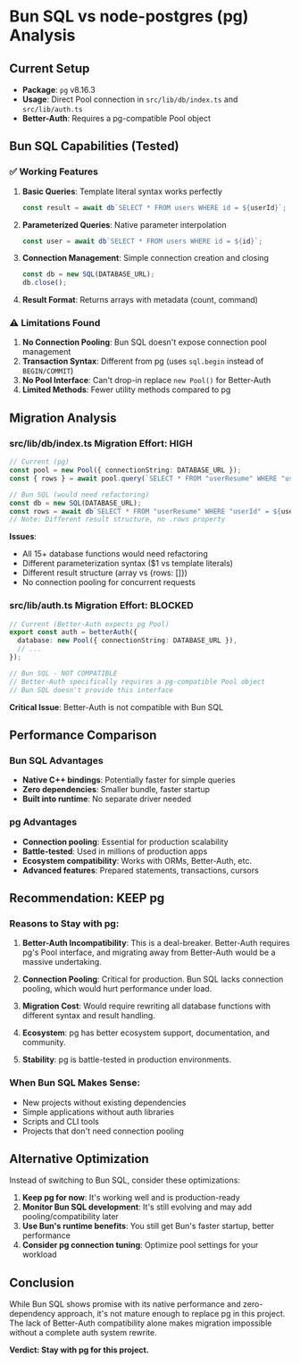 # Bun SQL vs node-postgres (pg) Analysis

## Current Setup
- **Package**: `pg` v8.16.3
- **Usage**: Direct Pool connection in `src/lib/db/index.ts` and `src/lib/auth.ts`
- **Better-Auth**: Requires a pg-compatible Pool object

## Bun SQL Capabilities (Tested)

### ✅ Working Features
1. **Basic Queries**: Template literal syntax works perfectly
   ```ts
   const result = await db`SELECT * FROM users WHERE id = ${userId}`;
   ```

2. **Parameterized Queries**: Native parameter interpolation
   ```ts
   const user = await db`SELECT * FROM users WHERE id = ${id}`;
   ```

3. **Connection Management**: Simple connection creation and closing
   ```ts
   const db = new SQL(DATABASE_URL);
   db.close();
   ```

4. **Result Format**: Returns arrays with metadata (count, command)

### ⚠️ Limitations Found
1. **No Connection Pooling**: Bun SQL doesn't expose connection pool management
2. **Transaction Syntax**: Different from pg (uses `sql.begin` instead of `BEGIN/COMMIT`)
3. **No Pool Interface**: Can't drop-in replace `new Pool()` for Better-Auth
4. **Limited Methods**: Fewer utility methods compared to pg

## Migration Analysis

### src/lib/db/index.ts Migration Effort: **HIGH**
```typescript
// Current (pg)
const pool = new Pool({ connectionString: DATABASE_URL });
const { rows } = await pool.query(`SELECT * FROM "userResume" WHERE "userId" = $1`, [userId]);

// Bun SQL (would need refactoring)
const db = new SQL(DATABASE_URL);
const rows = await db`SELECT * FROM "userResume" WHERE "userId" = ${userId}`;
// Note: Different result structure, no .rows property
```

**Issues**:
- All 15+ database functions would need refactoring
- Different parameterization syntax ($1 vs template literals)
- Different result structure (array vs {rows: []})
- No connection pooling for concurrent requests

### src/lib/auth.ts Migration Effort: **BLOCKED**
```typescript
// Current (Better-Auth expects pg Pool)
export const auth = betterAuth({
  database: new Pool({ connectionString: DATABASE_URL }),
  // ...
});

// Bun SQL - NOT COMPATIBLE
// Better-Auth specifically requires a pg-compatible Pool object
// Bun SQL doesn't provide this interface
```

**Critical Issue**: Better-Auth is not compatible with Bun SQL

## Performance Comparison

### Bun SQL Advantages
- **Native C++ bindings**: Potentially faster for simple queries
- **Zero dependencies**: Smaller bundle, faster startup
- **Built into runtime**: No separate driver needed

### pg Advantages  
- **Connection pooling**: Essential for production scalability
- **Battle-tested**: Used in millions of production apps
- **Ecosystem compatibility**: Works with ORMs, Better-Auth, etc.
- **Advanced features**: Prepared statements, transactions, cursors

## Recommendation: **KEEP pg**

### Reasons to Stay with pg:

1. **Better-Auth Incompatibility**: This is a deal-breaker. Better-Auth requires pg's Pool interface, and migrating away from Better-Auth would be a massive undertaking.

2. **Connection Pooling**: Critical for production. Bun SQL lacks connection pooling, which would hurt performance under load.

3. **Migration Cost**: Would require rewriting all database functions with different syntax and result handling.

4. **Ecosystem**: pg has better ecosystem support, documentation, and community.

5. **Stability**: pg is battle-tested in production environments.

### When Bun SQL Makes Sense:

- New projects without existing dependencies
- Simple applications without auth libraries
- Scripts and CLI tools
- Projects that don't need connection pooling

## Alternative Optimization

Instead of switching to Bun SQL, consider these optimizations:

1. **Keep pg for now**: It's working well and is production-ready
2. **Monitor Bun SQL development**: It's still evolving and may add pooling/compatibility later
3. **Use Bun's runtime benefits**: You still get Bun's faster startup, better performance
4. **Consider pg connection tuning**: Optimize pool settings for your workload

## Conclusion

While Bun SQL shows promise with its native performance and zero-dependency approach, it's not mature enough to replace pg in this project. The lack of Better-Auth compatibility alone makes migration impossible without a complete auth system rewrite.

**Verdict: Stay with pg for this project.**
